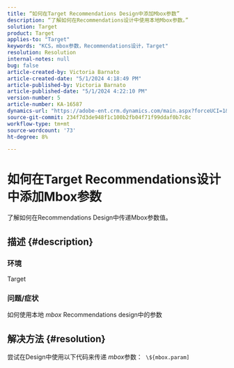 ```yaml
---
title: “如何在Target Recommendations Design中添加Mbox参数”
description: “了解如何在Recommendations设计中使用本地Mbox参数。”
solution: Target
product: Target
applies-to: "Target"
keywords: "KCS，mbox参数，Recommendations设计，Target"
resolution: Resolution
internal-notes: null
bug: false
article-created-by: Victoria Barnato
article-created-date: "5/1/2024 4:18:49 PM"
article-published-by: Victoria Barnato
article-published-date: "5/1/2024 4:22:10 PM"
version-number: 5
article-number: KA-16587
dynamics-url: "https://adobe-ent.crm.dynamics.com/main.aspx?forceUCI=1&pagetype=entityrecord&etn=knowledgearticle&id=fe14847c-d607-ef11-9f89-000d3a372703"
source-git-commit: 234f7d3de948f1c100b2fb04f71f99ddaf0b7c8c
workflow-type: tm+mt
source-wordcount: '73'
ht-degree: 8%

---
```


# 如何在Target Recommendations设计中添加Mbox参数


了解如何在Recommendations Design中传递Mbox参数值。

## 描述 {#description}


### <b>环境</b>

Target



### <b>问题/症状</b>

如何使用本地 *mbox* Recommendations design中的参数


## 解决方法 {#resolution}


尝试在Design中使用以下代码来传递 *mbox*&#x200B;参数：  `\${mbox.param]`
